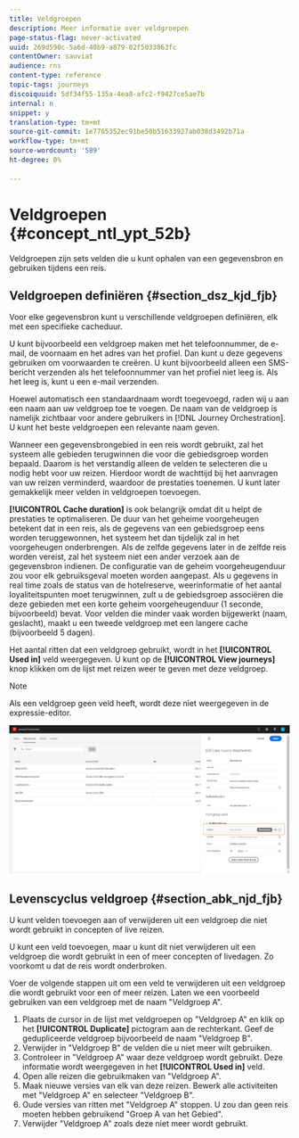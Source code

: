 ```yaml
---
title: Veldgroepen
description: Meer informatie over veldgroepen
page-status-flag: never-activated
uuid: 269d590c-5a6d-40b9-a879-02f5033863fc
contentOwner: sauviat
audience: rns
content-type: reference
topic-tags: journeys
discoiquuid: 5df34f55-135a-4ea8-afc2-f9427ce5ae7b
internal: n
snippet: y
translation-type: tm+mt
source-git-commit: 1e7765352ec91be50b51633927ab038d3492b71a
workflow-type: tm+mt
source-wordcount: '589'
ht-degree: 0%

---
```




# Veldgroepen {#concept_ntl_ypt_52b}

Veldgroepen zijn sets velden die u kunt ophalen van een gegevensbron en gebruiken tijdens een reis.

## Veldgroepen definiëren {#section_dsz_kjd_fjb}

Voor elke gegevensbron kunt u verschillende veldgroepen definiëren, elk met een specifieke cacheduur.

U kunt bijvoorbeeld een veldgroep maken met het telefoonnummer, de e-mail, de voornaam en het adres van het profiel. Dan kunt u deze gegevens gebruiken om voorwaarden te creëren. U kunt bijvoorbeeld alleen een SMS-bericht verzenden als het telefoonnummer van het profiel niet leeg is. Als het leeg is, kunt u een e-mail verzenden.

Hoewel automatisch een standaardnaam wordt toegevoegd, raden wij u aan een naam aan uw veldgroep toe te voegen. De naam van de veldgroep is namelijk zichtbaar voor andere gebruikers in [!DNL Journey Orchestration]. U kunt het beste veldgroepen een relevante naam geven.

Wanneer een gegevensbrongebied in een reis wordt gebruikt, zal het systeem alle gebieden terugwinnen die voor die gebiedsgroep worden bepaald. Daarom is het verstandig alleen de velden te selecteren die u nodig hebt voor uw reizen. Hierdoor wordt de wachttijd bij het aanvragen van uw reizen verminderd, waardoor de prestaties toenemen. U kunt later gemakkelijk meer velden in veldgroepen toevoegen.

**[!UICONTROL Cache duration]** is ook belangrijk omdat dit u helpt de prestaties te optimaliseren. De duur van het geheime voorgeheugen betekent dat in een reis, als de gegevens van een gebiedsgroep eens worden teruggewonnen, het systeem het dan tijdelijk zal in het voorgeheugen onderbrengen. Als de zelfde gegevens later in de zelfde reis worden vereist, zal het systeem niet een ander verzoek aan de gegevensbron indienen. De configuratie van de geheim voorgeheugenduur zou voor elk gebruiksgeval moeten worden aangepast. Als u gegevens in real time zoals de status van de hotelreserve, weerinformatie of het aantal loyaliteitspunten moet terugwinnen, zult u de gebiedsgroep associëren die deze gebieden met een korte geheim voorgeheugenduur (1 seconde, bijvoorbeeld) bevat. Voor velden die minder vaak worden bijgewerkt (naam, geslacht), maakt u een tweede veldgroep met een langere cache (bijvoorbeeld 5 dagen).

Het aantal ritten dat een veldgroep gebruikt, wordt in het **[!UICONTROL Used in]** veld weergegeven. U kunt op de **[!UICONTROL View journeys]** knop klikken om de lijst met reizen weer te geven met deze veldgroep.

>[!NOTE]
>
>Als een veldgroep geen veld heeft, wordt deze niet weergegeven in de expressie-editor.

![](../assets/journey3bis.png)

## Levenscyclus veldgroep {#section_abk_njd_fjb}

U kunt velden toevoegen aan of verwijderen uit een veldgroep die niet wordt gebruikt in concepten of live reizen.

U kunt een veld toevoegen, maar u kunt dit niet verwijderen uit een veldgroep die wordt gebruikt in een of meer concepten of livedagen. Zo voorkomt u dat de reis wordt onderbroken.

Voer de volgende stappen uit om een veld te verwijderen uit een veldgroep die wordt gebruikt voor een of meer reizen. Laten we een voorbeeld gebruiken van een veldgroep met de naam &quot;Veldgroep A&quot;.

1. Plaats de cursor in de lijst met veldgroepen op &quot;Veldgroep A&quot; en klik op het **[!UICONTROL Duplicate]** pictogram aan de rechterkant. Geef de gedupliceerde veldgroep bijvoorbeeld de naam &quot;Veldgroep B&quot;.
1. Verwijder in &quot;Veldgroep B&quot; de velden die u niet meer wilt gebruiken.
1. Controleer in &quot;Veldgroep A&quot; waar deze veldgroep wordt gebruikt. Deze informatie wordt weergegeven in het **[!UICONTROL Used in]** veld.
1. Open alle reizen die gebruikmaken van &quot;Veldgroep A&quot;.
1. Maak nieuwe versies van elk van deze reizen. Bewerk alle activiteiten met &quot;Veldgroep A&quot; en selecteer &quot;Veldgroep B&quot;.
1. Oude versies van ritten met &quot;Veldgroep A&quot; stoppen. U zou dan geen reis moeten hebben gebruikend &quot;Groep A van het Gebied&quot;.
1. Verwijder &quot;Veldgroep A&quot; zoals deze niet meer wordt gebruikt.

